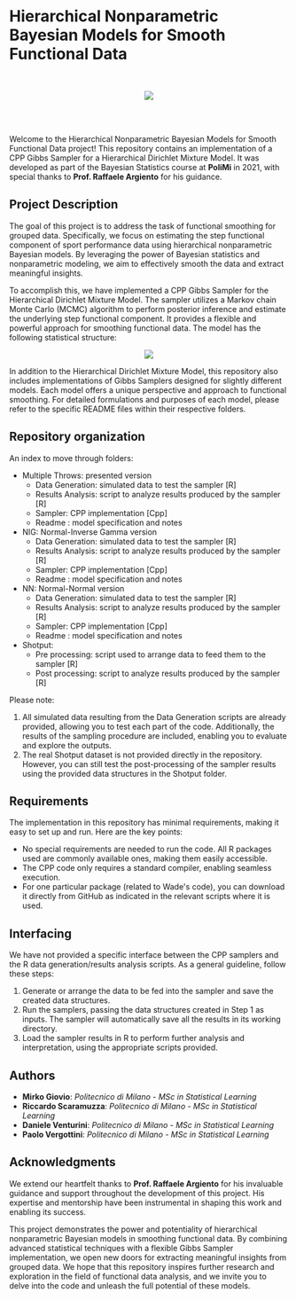 # Hierarchical Nonparametric Bayesian Models for Smooth Functional Data
<br>
<p align="center">
  <img src="Img/final98_500_800.png">
</p>

<br> <br>

Welcome to the Hierarchical Nonparametric Bayesian Models for Smooth Functional Data project! This repository contains an implementation of a CPP Gibbs Sampler for a Hierarchical Dirichlet Mixture Model. It was developed as part of the Bayesian Statistics course at **PoliMi** in 2021, with special thanks to **Prof. Raffaele Argiento** for his guidance.

## Project Description

The goal of this project is to address the task of functional smoothing for grouped data. Specifically, we focus on estimating the step functional component of sport performance data using hierarchical nonparametric Bayesian models. By leveraging the power of Bayesian statistics and nonparametric modeling, we aim to effectively smooth the data and extract meaningful insights.

To accomplish this, we have implemented a CPP Gibbs Sampler for the Hierarchical Dirichlet Mixture Model. The sampler utilizes a Markov chain Monte Carlo (MCMC) algorithm to perform posterior inference and estimate the underlying step functional component. It provides a flexible and powerful approach for smoothing functional data. The model has the following statistical structure: <p align="center">
  <img src="Img/formulareadme.PNG">
</p>


In addition to the Hierarchical Dirichlet Mixture Model, this repository also includes implementations of Gibbs Samplers designed for slightly different models. Each model offers a unique perspective and approach to functional smoothing. For detailed formulations and purposes of each model, please refer to the specific README files within their respective folders.

## Repository organization
An index to move through folders:

* Multiple Throws: presented version
   * Data Generation: simulated data to test the sampler                       [R]
   * Results Analysis: script to analyze results produced by the sampler       [R]
   * Sampler: CPP implementation                                               [Cpp]
   * Readme : model specification and notes
* NIG: Normal-Inverse Gamma version
   * Data Generation: simulated data to test the sampler                       [R]
   * Results Analysis: script to analyze results produced by the sampler       [R]
   * Sampler: CPP implementation                                               [Cpp]
   * Readme : model specification and notes
* NN: Normal-Normal version
   * Data Generation: simulated data to test the sampler                       [R]
   * Results Analysis: script to analyze results produced by the sampler       [R]
   * Sampler: CPP implementation                                               [Cpp]
   * Readme : model specification and notes
* Shotput: 
   * Pre processing: script used to arrange data to feed them to the sampler   [R]
   * Post processing: script to analyze results produced by the sampler        [R]
   

Please note:

1. All simulated data resulting from the Data Generation scripts are already provided, allowing you to test each part of the code. Additionally, the results of the sampling procedure are included, enabling you to evaluate and explore the outputs.
2. The real Shotput dataset is not provided directly in the repository. However, you can still test the post-processing of the sampler results using the provided data structures in the Shotput folder.

## Requirements

The implementation in this repository has minimal requirements, making it easy to set up and run. Here are the key points:

- No special requirements are needed to run the code. All R packages used are commonly available ones, making them easily accessible.
- The CPP code only requires a standard compiler, enabling seamless execution.
- For one particular package (related to Wade's code), you can download it directly from GitHub as indicated in the relevant scripts where it is used.

## Interfacing

We have not provided a specific interface between the CPP samplers and the R data generation/results analysis scripts. As a general guideline, follow these steps:

1. Generate or arrange the data to be fed into the sampler and save the created data structures.
2. Run the samplers, passing the data structures created in Step 1 as inputs. The sampler will automatically save all the results in its working directory.
3. Load the sampler results in R to perform further analysis and interpretation, using the appropriate scripts provided.

## Authors

- **Mirko Giovio**: *Politecnico di Milano - MSc in Statistical Learning*
- **Riccardo Scaramuzza**: *Politecnico di Milano - MSc in Statistical Learning*
- **Daniele Venturini**: *Politecnico di Milano - MSc in Statistical Learning*
- **Paolo Vergottini**: *Politecnico di Milano - MSc in Statistical Learning*

## Acknowledgments

We extend our heartfelt thanks to **Prof. Raffaele Argiento** for his invaluable guidance and support throughout the development of this project. His expertise and mentorship have been instrumental in shaping this work and enabling its success.

This project demonstrates the power and potentiality of hierarchical nonparametric Bayesian models in smoothing functional data. By combining advanced statistical techniques with a flexible Gibbs Sampler implementation, we open new doors for extracting meaningful insights from grouped data. We hope that this repository inspires further research and exploration in the field of functional data analysis, and we invite you to delve into the code and unleash the full potential of these models.
